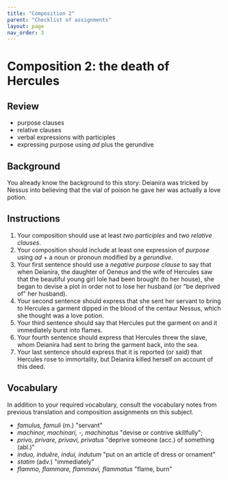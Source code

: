 ```yaml
---
title: "Composition 2"
parent: "Checklist of assignments"
layout: page
nav_order: 3
---
```


# Composition 2: the death of Hercules

## Review

- purpose clauses
- relative clauses
- verbal expressions with participles
- expressing purpose using *ad* plus the gerundive

## Background

You already know the background to this story: Deianira was tricked by Nessus into believing that the vial of poison he gave her was actually a love potion.

## Instructions

1. Your composition should use at least *two participles* and *two relative clauses*.
1. Your composition should include at least one expression of *purpose* using *ad* + a noun or pronoun modified by a *gerundive*.
2. Your first sentence should use a *negative purpose clause* to say that when Deianira, the daughter of Oeneus and the wife of Hercules saw that the beautiful young girl Iole had been brought (to her house), she began to devise a plot in order not to lose her husband (or "be deprived of" her husband). 
3. Your second sentence should express that she sent her servant to bring to Hercules a garment dipped in the blood of the centaur Nessus, which she thought was a love potion.
4. Your third sentence should say that Hercules put the garment on and it immediately burst into flames.
5. Your fourth sentence should express that Hercules threw the slave, whom Deianira had sent to bring the garment back, into the sea.
6. Your last sentence should express that it is reported (or said) that Hercules rose to immortality, but Deianira killed herself on account of this deed. 

## Vocabulary

In addition to your required vocabulary, consult the vocabulary notes from previous translation and composition assignments on this subject.

- *famulus, famuli* (m.) "servant"
- *machinor, machinari, -, machinatus* "devise or contrive skillfully"; 
- *privo, privare, privavi, privatus* "deprive someone (acc.) of something (abl.)"
- *induo, induĕre, indui, indutum* "put on an article of dress or ornament"
- *statim* (adv.) "immediately"
- *flammo, flammare, flammavi, flammatus* "flame, burn"